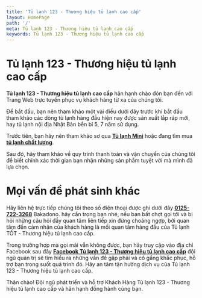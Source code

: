```yaml
---
title: 'Tủ lạnh 123 - Thương hiệu tủ lạnh cao cấp'
layout: HomePage
path: '/'
meta: Tủ lạnh 123 - Thương hiệu tủ lạnh cao cấp
keywords: Tủ lạnh 123 - Thương hiệu tủ lạnh cao cấp
---
```



# Tủ lạnh 123 - Thương hiệu tủ lạnh cao cấp

**Tủ lạnh 123 - Thương hiệu tủ lạnh cao cấp** hân hạnh chào đón bạn đến với Trang Web trực tuyến phục vụ khách hàng từ xa của chúng tôi.

Để bắt đầu, bạn nên tham khảo một vài điều dưới đây trước khi bắt đầu tham khảo các dòng tủ lạnh hàng đầu hiện nay được sản xuất lắp ráp mới, hay tủ lạnh nội địa Nhật Bản bền bỉ 5, 7 năm sử dụng.

Trước tiên, bạn hãy nên tham khảo sơ qua [**Tủ lạnh Mini**](/artists/) hoặc đang tìm mua [**tủ lạnh chất lượng**](/releases/).

Sau đó, hãy tham khảo về quy trình thanh toán và vận chuyển của chúng tôi để biết chính xác thời gian bạn nhận những sản phẩm tuyệt vời mà mình đã lựa chọn.



# Mọi vấn đề phát sinh khác

Hãy liên hệ trực tiếp chúng tôi theo số điện thoại được ghi dưới đây [**0125-722-3268**](tel:+841257223268) Bakadono. hãy cẩn trọng bạn nhé, nếu bạn bất chợt gọi tới và bị hỏi những câu hỏi đầy quan tâm liên tiếp xin đừng choáng ngợp, bởi quan tâm đến cảm nhận của khách hàng là mối quan tâm hàng đầu của Tủ lạnh TỐT - Thương hiệu tủ lạnh cao cấp.

Trong trường hợp mà gọi mãi vẫn không được, bạn hãy truy cập vào địa chỉ Facebook sau đây [**Facebook Tủ lạnh 123 - Thương hiệu tủ lạnh cao cấp**](https://www.facebook.com/AsiniceDung) đội ngũ quản trị sẽ tìm hiểu ra những vấn đề gặp phải và cố gắng khắc phục, hỗ trợ bạn trong suốt quá trình đó. Hãy an tâm tận hưởng dịch vụ của Tủ lạnh 123 - Thương hiệu tủ lạnh cao cấp.

Thân chào!
Đội ngũ phát triển và hỗ trợ Khách Hàng
Tủ lạnh 123 - Thương hiệu tủ lạnh cao cấp và hân hạnh đồng hành cùng bạn.